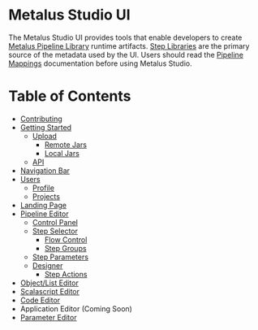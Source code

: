 # Metalus Studio UI
The Metalus Studio UI provides tools that enable developers to create [Metalus Pipeline Library](https://github.com/Acxiom/metalus) 
runtime artifacts. [Step Libraries](https://github.com/Acxiom/metalus/blob/master/docs/step-libraries.md) are the primary source of the 
metadata used by the UI. Users should read the [Pipeline Mappings](https://github.com/Acxiom/metalus/blob/master/docs/parameter-mapping.md) documentation before using Metalus Studio.

# Table of Contents
* [Contributing](contributing.md)
* [Getting Started](getting-started.md)
    * [Upload](upload.md)
        * [Remote Jars](upload.md#remote-jars)
        * [Local Jars](upload.md#local-jars)
    * [API](api.md)
* [Navigation Bar](navigation-bar.md)
* [Users](users.md)
    * [Profile](profile.md)
    * [Projects](projects.md)
* [Landing Page](getting-started.md#landing-screen)
* [Pipeline Editor](pipeline-editor.md)
    * [Control Panel](pipeline-editor-control-panel.md)
    * [Step Selector](step-selector.md)
        * [Flow Control](step-selector.md#flow-control-steps)
        * [Step Groups](step-selector.md#step-groups)
    * [Step Parameters](step-parameters.md)
    * [Designer](pipeline-editor-designer.md)
        * [Step Actions](pipeline-editor-designer.md#actions)
* [Object/List Editor](object-editor.md)
* [Scalascript Editor](scala-script-editor.md)
* [Code Editor](code-editor.md)
* Application Editor (Coming Soon)
* [Parameter Editor](parameter-editor.md)
